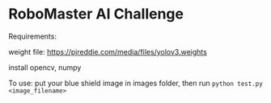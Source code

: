 # RoboMaster AI Challenge
Requirements:

weight file: https://pjreddie.com/media/files/yolov3.weights

install opencv, numpy


To use: put your blue shield image in images folder, then run `python test.py <image_filename>`
